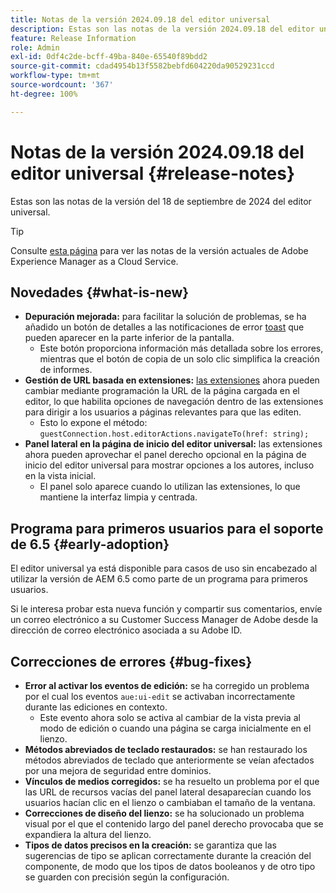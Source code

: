 ```yaml
---
title: Notas de la versión 2024.09.18 del editor universal
description: Estas son las notas de la versión 2024.09.18 del editor universal.
feature: Release Information
role: Admin
exl-id: 0df4c2de-bcff-49ba-840e-65540f89bdd2
source-git-commit: cdad4954b13f5582bebfd604220da90529231ccd
workflow-type: tm+mt
source-wordcount: '367'
ht-degree: 100%

---
```


# Notas de la versión 2024.09.18 del editor universal {#release-notes}

Estas son las notas de la versión del 18 de septiembre de 2024 del editor universal.

>[!TIP]
>
>Consulte [esta página](/help/release-notes/release-notes-cloud/release-notes-current.md) para ver las notas de la versión actuales de Adobe Experience Manager as a Cloud Service.

## Novedades {#what-is-new}

* **Depuración mejorada:** para facilitar la solución de problemas, se ha añadido un botón de detalles a las notificaciones de error [toast](https://spectrum.adobe.com/page/toast/) que pueden aparecer en la parte inferior de la pantalla.
   * Este botón proporciona información más detallada sobre los errores, mientras que el botón de copia de un solo clic simplifica la creación de informes.
* **Gestión de URL basada en extensiones:** [las extensiones](/help/implementing/universal-editor/extending.md) ahora pueden cambiar mediante programación la URL de la página cargada en el editor, lo que habilita opciones de navegación dentro de las extensiones para dirigir a los usuarios a páginas relevantes para que las editen.
   * Esto lo expone el método: `guestConnection.host.editorActions.navigateTo(href: string);`
* **Panel lateral en la página de inicio del editor universal:** las extensiones ahora pueden aprovechar el panel derecho opcional en la página de inicio del editor universal para mostrar opciones a los autores, incluso en la vista inicial.
   * El panel solo aparece cuando lo utilizan las extensiones, lo que mantiene la interfaz limpia y centrada.

## Programa para primeros usuarios para el soporte de 6.5 {#early-adoption}

El editor universal ya está disponible para casos de uso sin encabezado al utilizar la versión de AEM 6.5 como parte de un programa para primeros usuarios.

Si le interesa probar esta nueva función y compartir sus comentarios, envíe un correo electrónico a su Customer Success Manager de Adobe desde la dirección de correo electrónico asociada a su Adobe ID.

## Correcciones de errores {#bug-fixes}

* **Error al activar los eventos de edición:** se ha corregido un problema por el cual los eventos `aue:ui-edit` se activaban incorrectamente durante las ediciones en contexto.
   * Este evento ahora solo se activa al cambiar de la vista previa al modo de edición o cuando una página se carga inicialmente en el lienzo.
* **Métodos abreviados de teclado restaurados:** se han restaurado los métodos abreviados de teclado que anteriormente se veían afectados por una mejora de seguridad entre dominios.
* **Vínculos de medios corregidos:** se ha resuelto un problema por el que las URL de recursos vacías del panel lateral desaparecían cuando los usuarios hacían clic en el lienzo o cambiaban el tamaño de la ventana.
* **Correcciones de diseño del lienzo:** se ha solucionado un problema visual por el que el contenido largo del panel derecho provocaba que se expandiera la altura del lienzo.
* **Tipos de datos precisos en la creación:** se garantiza que las sugerencias de tipo se aplican correctamente durante la creación del componente, de modo que los tipos de datos booleanos y de otro tipo se guarden con precisión según la configuración.
